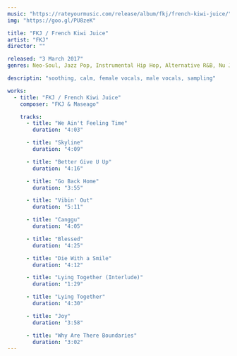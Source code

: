 ```yaml
---
music: "https://rateyourmusic.com/release/album/fkj/french-kiwi-juice/"
img: "https://goo.gl/PU8zeK"

title: "FKJ / French Kiwi Juice"
artist: "FKJ"
director: ""

released: "3 March 2017"
genres: Neo-Soul, Jazz Pop, Instrumental Hip Hop, Alternative R&B, Nu Jazz, Synth Funk, Smooth Soul

descriptin: "soothing, calm, female vocals, male vocals, sampling"

works:
  - title: "FKJ / French Kiwi Juice"
    composer: "FKJ & Maseago"

    tracks:
      - title: "We Ain't Feeling Time"
        duration: "4:03"

      - title: "Skyline"
        duration: "4:09"

      - title: "Better Give U Up"
        duration: "4:16"

      - title: "Go Back Home"
        duration: "3:55"

      - title: "Vibin' Out"
        duration: "5:11"

      - title: "Canggu"
        duration: "4:05"

      - title: "Blessed"
        duration: "4:25"

      - title: "Die With a Smile"
        duration: "4:12"

      - title: "Lying Together (Interlude)"
        duration: "1:29"

      - title: "Lying Together"
        duration: "4:30"

      - title: "Joy"
        duration: "3:58"

      - title: "Why Are There Boundaries"
        duration: "3:02"
---
```

